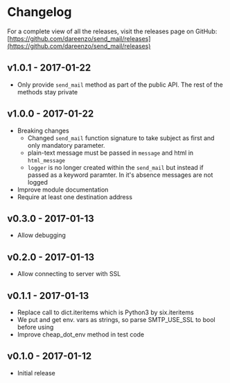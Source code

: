 # Changelog

For a complete view of all the releases, visit the releases page on GitHub:
[https://github.com/dareenzo/send_mail/releases](https://github.com/dareenzo/send_mail/releases)

## v1.0.1 - 2017-01-22
- Only provide `send_mail` method as part of the public API. The rest of the
  methods stay private
 
## v1.0.0 - 2017-01-22

- Breaking changes
  - Changed `send_mail` function signature to take subject as first and
    only mandatory parameter.
  - plain-text message must be passed in `message` and html in `html_message`
  - `logger` is no longer created within the `send_mail` but instead if passed
    as a keyword paramter. In it's absence messages are not logged
- Improve module documentation
- Require at least one destination address

## v0.3.0 - 2017-01-13

- Allow debugging

## v0.2.0 - 2017-01-13

- Allow connecting to server with SSL

## v0.1.1 - 2017-01-13

- Replace call to dict.iteritems which is Python3 by six.iteritems
- We put and get env. vars as strings, so parse SMTP_USE_SSL to bool before using 
- Improve cheap_dot_env method in test code


## v0.1.0 - 2017-01-12

- Initial release
